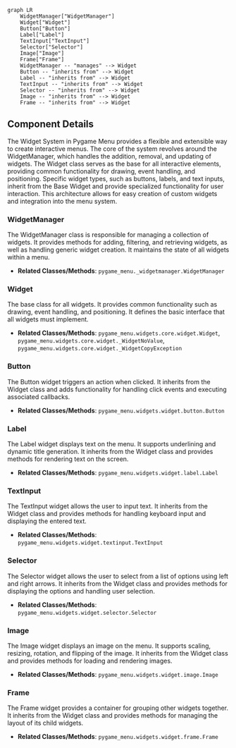 ```mermaid
graph LR
    WidgetManager["WidgetManager"]
    Widget["Widget"]
    Button["Button"]
    Label["Label"]
    TextInput["TextInput"]
    Selector["Selector"]
    Image["Image"]
    Frame["Frame"]
    WidgetManager -- "manages" --> Widget
    Button -- "inherits from" --> Widget
    Label -- "inherits from" --> Widget
    TextInput -- "inherits from" --> Widget
    Selector -- "inherits from" --> Widget
    Image -- "inherits from" --> Widget
    Frame -- "inherits from" --> Widget
```

## Component Details

The Widget System in Pygame Menu provides a flexible and extensible way to create interactive menus. The core of the system revolves around the WidgetManager, which handles the addition, removal, and updating of widgets. The Widget class serves as the base for all interactive elements, providing common functionality for drawing, event handling, and positioning. Specific widget types, such as buttons, labels, and text inputs, inherit from the Base Widget and provide specialized functionality for user interaction. This architecture allows for easy creation of custom widgets and integration into the menu system.

### WidgetManager
The WidgetManager class is responsible for managing a collection of widgets. It provides methods for adding, filtering, and retrieving widgets, as well as handling generic widget creation. It maintains the state of all widgets within a menu.
- **Related Classes/Methods**: `pygame_menu._widgetmanager.WidgetManager`

### Widget
The base class for all widgets. It provides common functionality such as drawing, event handling, and positioning. It defines the basic interface that all widgets must implement.
- **Related Classes/Methods**: `pygame_menu.widgets.core.widget.Widget`, `pygame_menu.widgets.core.widget._WidgetNoValue`, `pygame_menu.widgets.core.widget._WidgetCopyException`

### Button
The Button widget triggers an action when clicked. It inherits from the Widget class and adds functionality for handling click events and executing associated callbacks.
- **Related Classes/Methods**: `pygame_menu.widgets.widget.button.Button`

### Label
The Label widget displays text on the menu. It supports underlining and dynamic title generation. It inherits from the Widget class and provides methods for rendering text on the screen.
- **Related Classes/Methods**: `pygame_menu.widgets.widget.label.Label`

### TextInput
The TextInput widget allows the user to input text. It inherits from the Widget class and provides methods for handling keyboard input and displaying the entered text.
- **Related Classes/Methods**: `pygame_menu.widgets.widget.textinput.TextInput`

### Selector
The Selector widget allows the user to select from a list of options using left and right arrows. It inherits from the Widget class and provides methods for displaying the options and handling user selection.
- **Related Classes/Methods**: `pygame_menu.widgets.widget.selector.Selector`

### Image
The Image widget displays an image on the menu. It supports scaling, resizing, rotation, and flipping of the image. It inherits from the Widget class and provides methods for loading and rendering images.
- **Related Classes/Methods**: `pygame_menu.widgets.widget.image.Image`

### Frame
The Frame widget provides a container for grouping other widgets together. It inherits from the Widget class and provides methods for managing the layout of its child widgets.
- **Related Classes/Methods**: `pygame_menu.widgets.widget.frame.Frame`
